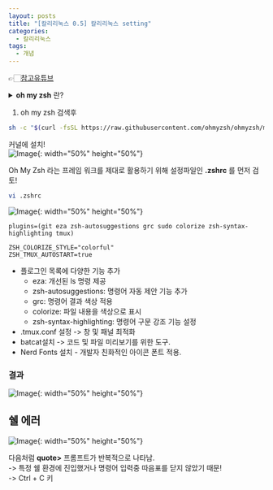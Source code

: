 ```yaml
---
layout: posts
title: "[칼리리눅스 0.5] 칼리리눅스 setting"
categories:
  - 칼리리눅스
tags:
  - 개념 
---
```


👉🏻[참고유튜브](https://www.youtube.com/watch?v=g4dElX7yYUc)


<details><summary><strong>oh my zsh</strong> 란? </summary>
 <strong>zsh 설정 관리를 위한 프레임워크로, zsh를 더 쉽고 편리하게 사용할 수 있도록 도와주는 플러그인</strong> <br>
 Zsh (Z shell, zsh) 은 상호 작용 로그인 셸이자, 셸 스크립트를 위한 강력한 명령줄 인터프리터로 사용할 수 있는 유니스 셸.<br>
 shell 셸 은 application 을 실행시키는 도구로 OS 의 커널에 직접 접근 할 수 없기 때문에 사용하는 명령어 해석기..... 현재 가장 보편적으로 쓰이는 shell 은 bash (본쉘)..            
</details>

1. oh my zsh 검색후 

``` bash
sh -c "$(curl -fsSL https://raw.githubusercontent.com/ohmyzsh/ohmyzsh/master/tools/install.sh)"
```

커널에 설치!     
![Image](https://github.com/user-attachments/assets/f979d3b1-5364-4eaa-a202-7bbc88455731){: width="50%" height="50%"}

Oh My Zsh 라는 프레임 워크를 제대로 활용하기 위해 설정파일인 **.zshrc** 를 먼저 검토! 

```zsh
vi .zshrc
```

![Image](https://github.com/user-attachments/assets/aa5eb9b0-43d2-47e0-9a8a-e76fd445bca2){: width="50%" height="50%"}

```shell
plugins=(git eza zsh-autosuggestions grc sudo colorize zsh-syntax-highlighting tmux)

ZSH_COLORIZE_STYLE="colorful"
ZSH_TMUX_AUTOSTART=true
```
* 플로그인 목록에 다양한 기능 추가
  * eza: 개선된 ls 명령 제공 
  * zsh-autosuggestions: 명령어 자동 제안 기능 추가 
  * grc: 명령어 결과 색상 적용 
  * colorize: 파일 내용을 색상으로 표시 
  * zsh-syntax-highlighting: 명령어 구문 강조 기능 설정 
* .tmux.conf 설정 -> 창 및 패널 최적화 
* batcat설치 -> 코드 및 파일 미리보기를 위한 도구.
* Nerd Fonts 설치 - 개발자 친화적인 아이콘 폰트 적용. 

### 결과 
![Image](https://github.com/user-attachments/assets/ac7a101a-1625-4c9c-a2da-9400efd38bb7){: width="50%" height="50%"}



## 쉘 에러 

![Image](https://github.com/user-attachments/assets/5ba59cd6-f652-4837-a5f6-6ca876e1190c){: width="50%" height="50%"}

다음처럼 **quote>** 프롬프트가 반복적으로 나타남.   
    -> 특정 쉘 환경에 진입했거나 명령어 입력중 따음표를 닫지 않았기 때문!   
        -> Ctrl + C 키